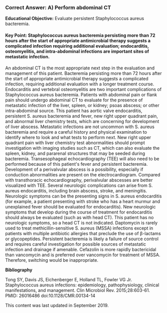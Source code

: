
### Correct Answer: A) Perform abdominal CT 

**Educational Objective:** Evaluate persistent Staphylococcus aureus bacteremia.

#### **Key Point:** Staphylococcus aureus bacteremia persisting more than 72 hours after the start of appropriate antimicrobial therapy suggests a complicated infection requiring additional evaluation; endocarditis, osteomyelitis, and intra-abdominal infections are important sites of metastatic infection.

An abdominal CT is the most appropriate next step in the evaluation and management of this patient. Bacteremia persisting more than 72 hours after the start of appropriate antimicrobial therapy suggests a complicated infection, requiring additional evaluation with a longer treatment course. Endocarditis and vertebral osteomyelitis are two important complications of Staphylococcus aureus bacteremia. Patients with abdominal pain or flank pain should undergo abdominal CT to evaluate for the presence of metastatic infection of the liver, spleen, or kidney; psoas abscess; or other intra-abdominal source. This patient has aortic valve endocarditis, persistent S. aureus bacteremia and fever, new right upper quadrant pain, and abnormal liver chemistry tests, which are concerning for development of liver abscess. Metastatic infections are not uncommon with S. aureus bacteremia and require a careful history and physical examination to identify where to look and what tests to perform next. New right upper quadrant pain with liver chemistry test abnormalities should prompt investigation with imaging studies such as CT, which can also evaluate the spleen, kidney, and pararenal structures that may be seeded during bacteremia. Transesophageal echocardiography (TEE) will also need to be performed because of this patient's fever and persistent bacteremia. Development of a perivalvular abscess is a possibility, especially if conduction abnormalities are present on the electrocardiogram. Compared with transthoracic echocardiography, perivalvular abscesses are better visualized with TEE.
Several neurologic complications can arise from S. aureus endocarditis, including brain abscess, stroke, and meningitis. Neurologic symptoms can be the presenting signs in S. aureus endocarditis (for example, a patient presenting with stroke who has a heart murmur and unexplained fever should be evaluated for endocarditis). New neurologic symptoms that develop during the course of treatment for endocarditis should always be evaluated (such as with head CT). This patient has no neurologic symptoms, so a head CT is not indicated.
Daptomycin is rarely used to treat methicillin-sensitive S. aureus (MSSA) infections except in patients with multiple antibiotic allergies that preclude the use of β-lactams or glycopeptides. Persistent bacteremia is likely a failure of source control and requires careful investigation for possible sources of metastatic infection and drainage if amenable.
Cefazolin is more rapidly bactericidal than vancomycin and is preferred over vancomycin for treatment of MSSA. Therefore, switching would be inappropriate.

**Bibliography**

Tong SY, Davis JS, Eichenberger E, Holland TL, Fowler VG Jr. Staphylococcus aureus infections: epidemiology, pathophysiology, clinical manifestations, and management. Clin Microbiol Rev. 2015;28:603-61. PMID: 26016486 doi:10.1128/CMR.00134-14

This content was last updated in September 2019.